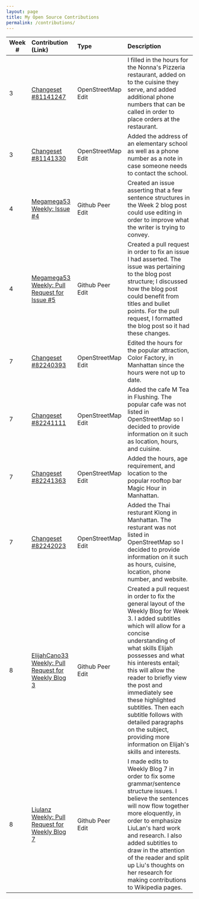 ```yaml
---
layout: page
title: My Open Source Contributions
permalink: /contributions/
---
```


<!--
The first column, Contribution, must be a hyperlink to the actual contribution,
such as the Wikipedia edit or pull request, etc., with a suitable name.
Type of the contribution should be "Wikipedia edit", "OpenStreet Map feature",
"Project Documentation", "Project Code", "Blog Edit", etc.

The Description should include a brief summary of what you did.

Replace the first row below with your contribution and add new ones below it
following the same syntax.

-->





| Week #       | Contribution (Link)  | Type  | Description |
|---|:---|:---|:---|
|  3   | [Changeset #81141247](https://www.openstreetmap.org/changeset/81141247)    | OpenStreetMap Edit    |   I filled in the hours for the Nonna's Pizzeria restaurant, added on to the cuisine they serve, and added additional phone numbers that can be called in order to place orders at the restaurant.    |
|  3   |  [Changeset #81141330](https://www.openstreetmap.org/changeset/81141330)  |  OpenStreetMap Edit   |  Added the address of an elementary school as well as a phone number as a note in case someone needs to contact the school.    |
|  4   |  [Megamega53 Weekly: Issue #4](https://github.com/hunter-college-ossd-spr-2020/Megamega53-weekly/issues/4)   |  Github Peer Edit   |   Created an issue asserting that a few sentence structures in the Week 2 blog post could use editing in order to improve what the writer is trying to convey.   |
|  4   |  [Megamega53 Weekly: Pull Request for Issue #5](https://github.com/hunter-college-ossd-spr-2020/Megamega53-weekly/pull/3)   |  Github Peer Edit   |   Created a pull request in order to fix an issue I had asserted. The issue was pertaining to the blog post structure; I discussed how the blog post could benefit from titles and bullet points. For the pull request, I formatted the blog post so it had these changes.    |
|  7   |  [Changeset #82240393](https://www.openstreetmap.org/changeset/82240393)   |  OpenStreetMap Edit   |   Edited the hours for the popular attraction, Color Factory, in Manhattan since the hours were not up to date.    |
|  7   |  [Changeset #82241111](https://www.openstreetmap.org/changeset/82241111)   |  OpenStreetMap Edit   |   Added the cafe M Tea in Flushing. The popular cafe was not listed in OpenStreetMap so I decided to provide information on it such as location, hours, and cuisine.    |
|  7   |  [Changeset #82241363](https://www.openstreetmap.org/changeset/82241363)   |  OpenStreetMap Edit   |   Added the hours, age requirement, and location to the popular rooftop bar Magic Hour in Manhattan.    |
|  7   |  [Changeset #82242023](https://www.openstreetmap.org/changeset/82242023)   |  OpenStreetMap Edit   |   Added the Thai resturant Klong in Manhattan. The resturant was not listed in OpenStreetMap so I decided to provide information on it such as hours, cuisine, location, phone number, and website.    |
|  8   |  [ElijahCano33 Weekly: Pull Request for Weekly Blog 3](https://github.com/hunter-college-ossd-spr-2020/ElijahCano33-weekly/pull/4)   |  Github Peer Edit   |   Created a pull request in order to fix the general layout of the Weekly Blog for Week 3. I added subtitles which will allow for a concise understanding of what skills Elijah possesses and what his interests entail; this will allow the reader to briefly view the post and immediately see these highlighted subtitles. Then each subtitle follows with detailed paragraphs on the subject, providing more information on Elijah's skills and interests.    |
|  8   |  [Liulanz Weekly: Pull Request for Weekly Blog 7](https://github.com/hunter-college-ossd-spr-2020/liulanz-weekly/pull/8)   |  Github Peer Edit   |   I made edits to Weekly Blog 7 in order to fix some grammar/sentence structure issues. I believe the sentences will now flow together more eloquently, in order to emphasize LiuLan's hard work and research. I also added subtitles to draw in the attention of the reader and split up Liu's thoughts on her research for making contributions to Wikipedia pages.    |
